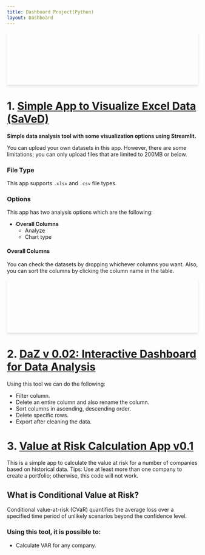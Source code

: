 ```yaml
---
title: Dashboard Project(Python)
layout: Dashboard
---
```


<div style="background: url('https://www.datascienceportfol.io/static/profile_pics/pr0_80F3EE3F5BEBCB9D617D.JPG') no-repeat center center; background-size: cover; box-shadow: 0 4px 6px rgba(0,0,0,0.1); text-align: center; padding: 50px 0;">
    <h1 style="color: white; text-shadow: 2px 2px 4px rgba(0,0,0,0.5);"></h1>
</div>

# 1. [Simple App to Visualize Excel Data (SaVeD)](https://github.com/Khandoker09/SaVeDv0.1)
**Simple data analysis tool with some visualization options using Streamlit.**

You can upload your own datasets in this app. However, there are some limitations; you can only upload files that are limited to 200MB or below.

### File Type
This app supports `.xlsx` and `.csv` file types.

### Options
This app has two analysis options which are the following:
- **Overall Columns**
  - Analyze
  - Chart type

#### Overall Columns
You can check the datasets by dropping whichever columns you want. Also, you can sort the columns by clicking the column name in the table.

<div style="background: url('https://www.datascienceportfol.io/static/profile_pics/pr1_00C62621795232DA30D8.JPG') no-repeat center center; background-size: cover; box-shadow: 0 4px 6px rgba(0,0,0,0.1); text-align: center; padding: 50px 0;">
    <h1 style="color: white; text-shadow: 2px 2px 4px rgba(0,0,0,0.5);"></h1>
</div>

# 2. [DaZ v 0.02: Interactive Dashboard for Data Analysis](#)
Using this tool we can do the following:
- Filter column.
- Delete an entire column and also rename the column.
- Sort columns in ascending, descending order.
- Delete specific rows.
- Export after cleaning the data.

# 3. [Value at Risk Calculation App v0.1](https://github.com/Khandoker09/Value-at-Risk-Analysis)
This is a simple app to calculate the value at risk for a number of companies based on historical data. Tips: Use at least more than one company to create a portfolio; otherwise, this code will not work.

## What is Conditional Value at Risk?
Conditional value-at-risk (CVaR) quantifies the average loss over a specified time period of unlikely scenarios beyond the confidence level.

### Using this tool, it is possible to:
- Calculate VAR for any company.
